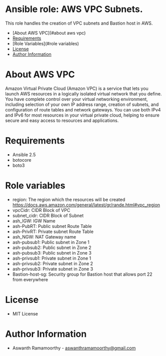 # Ansible role: AWS VPC Subnets.

This role handles the creation of VPC subnets and Bastion host in AWS.
* [About AWS VPC](#about aws vpc)
* [Requirements](#requirements)
* [Role Variables](#role variables)
* [License](#license)
* [Author Information](#author)

# About AWS VPC
Amazon Virtual Private Cloud (Amazon VPC) is a service that lets you launch AWS resources in a logically isolated virtual network that you define. You have complete control over your virtual networking environment, including selection of your own IP address range, creation of subnets, and configuration of route tables and network gateways. You can use both IPv4 and IPv6 for most resources in your virtual private cloud, helping to ensure secure and easy access to resources and applications.

# Requirements
* Ansible 2.5
* botocore
* boto3

# Role variables 

* region: The region which the resources will be created https://docs.aws.amazon.com/general/latest/gr/rande.html#vpc_region
* vpcCidr: CIDR Block of VPC
* subnet_cidr: CIDR Block of Subnet
* ash_IGW: IGW Name
* ash-PubRT: Public subnet Route Table
* ash-PrivRT: Private subnet Route Table
* ash_NGW: NAT Gateway name
* ash-pubsub1: Public subnet in Zone 1
* ash-pubsub2: Public subnet in Zone 2
* ash-pubsub3: Public subnet in Zone 3
* ash-privsub1: Private subnet in Zone 1
* ash-privsub2: Private subnet in Zone 2
* ash-privsub3: Private subnet in Zone 3
* Bastion-host-sg: Security group for Bastion host that allows port 22 from everywhere 

# License
* MIT License


# Author Information
- Aswanth Ramamoorthy - aswanthramamoorthy@gmail.com
